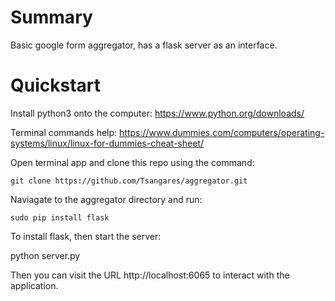 # Summary

Basic google form aggregator, has a flask server as an interface.

# Quickstart

Install python3 onto the computer: https://www.python.org/downloads/

Terminal commands help: https://www.dummies.com/computers/operating-systems/linux/linux-for-dummies-cheat-sheet/

Open terminal app and clone this repo using the command:

    git clone https://github.com/Tsangares/aggregator.git


Naviagate to the aggregator directory and run:

    sudo pip install flask

To install flask, then start the server:

   python server.py
   
Then you can visit the URL http://localhost:6065 to interact with the application.